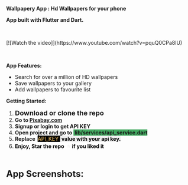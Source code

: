 <p><strong>Wallpapery App : Hd Wallpapers for your phone</strong></p>
<p><strong>App built with Flutter and Dart. &nbsp;</strong></p>
<p>&nbsp;</p>
<p>
 [![Watch the video]](https://www.youtube.com/watch?v=pquQ0CPa8lU)

</p>
<p>&nbsp;</p>
<p><strong>App Features:</strong></p>
<ul>
  <li>Search for over a million of HD wallpapers</li>
  <li>Save wallpapers to your gallery</li>
  <li>Add wallpapers to favourite list</li>
</ul>

<p><strong>Getting Started:</strong></p>
<ol>
  <li><strong><span style="font-size: 18px;">Download or clone the repo</span></strong></li>
  <li><strong>Go to 
      <a href="//Pixabay.com">Pixabay.com</a> &nbsp;&nbsp;&nbsp;&nbsp;&nbsp;&nbsp;&nbsp;&nbsp;
    </strong></li>
  <li><strong>Signup or login to get API KEY</strong></li>
  <li><strong>Open project and go to <span style="background-color: #41a85f;">&nbsp;lib/services/api_service.dart</span></strong></li>
  <li><strong>Replace &nbsp;</strong><span style="color: #ffcb6b; background-color: #000000;">API_KEY&nbsp;</span><span style="color: #ffcb6b; background-color: #efefef;">&nbsp;</span><span style="color: #000000; background-color: #efefef;"><strong>value&nbsp;</strong><strong>with your api key.</strong></span></li>
  <li><span style="color: #000000; background-color: #ffffff;"><strong>Enjoy, Star the repo &nbsp;</strong></span><strong><span style="color: #e8e7e3; font-family: 'apple color emoji', 'segoe ui emoji', 'noto color emoji', 'android emoji', emojisymbols, 'emojione mozilla', 'twemoji mozilla', 'segoe ui symbol'; font-size: 16px; font-style: normal; font-variant-ligatures: normal; font-variant-caps: normal; font-weight: 400; letter-spacing: normal; orphans: 2; text-align: left; text-indent: 0px; text-transform: none; white-space: normal; widows: 2; word-spacing: 0px; -webkit-text-stroke-width: 0px; text-decoration-style: initial; text-decoration-color: initial; float: none; display: inline !important; background-color: #ffffff;">⭐</span><span style="background-color: #ffffff;">&nbsp;</span></strong><span style="color: #000000; background-color: #ffffff;"><strong>if you liked it</strong></span></li>
</ol>
<p>&nbsp;</p>


<p><strong><span style="font-size: 24px;">App Screenshots:</span></strong></p>
<p>
  <br>
  <a href="https://imgur.com/5iFpox3">
    <img title="source: imgur.com" src="https://i.imgur.com/5iFpox3.png" alt="">
  </a>
  <br>
  <a href="https://imgur.com/bI7BwLW">
    <img title="source: imgur.com" src="https://i.imgur.com/bI7BwLW.png" alt="">
  </a>
  <br>
  <a href="https://imgur.com/UrP6JoZ">
    <img title="source: imgur.com" src="https://i.imgur.com/UrP6JoZ.png" alt="">
  </a>
  <br>
  <a href="https://imgur.com/X5Y9deI">
    <img title="source: imgur.com" src="https://i.imgur.com/X5Y9deI.png" alt="">
  </a>
  <br>
  <a href="https://imgur.com/LYpwbYz">
    <img title="source: imgur.com" src="https://i.imgur.com/LYpwbYz.png" alt="">
  </a>
</p>
